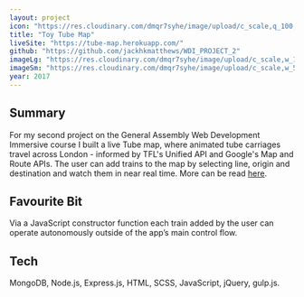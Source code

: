```yaml
---
layout: project
icon: "https://res.cloudinary.com/dmqr7syhe/image/upload/c_scale,q_100,w_200/v1575488193/jackhkmatthews.com/icons/toy-tube-map-icon_qxnez8.png"
title: "Toy Tube Map"
liveSite: "https://tube-map.herokuapp.com/"
github: "https://github.com/jackhkmatthews/WDI_PROJECT_2"
imageLg: "https://res.cloudinary.com/dmqr7syhe/image/upload/c_scale,w_1000/v1575488160/jackhkmatthews.com/images/toy-tube-map_io4epp.png"
imageSm: "https://res.cloudinary.com/dmqr7syhe/image/upload/c_scale,w_500/v1575488160/jackhkmatthews.com/images/toy-tube-map_io4epp.png"
year: 2017
---
```


## Summary

For my second project on the General Assembly Web Development Immersive course I built a live Tube map, where animated tube carriages travel across London - informed by TFL's Unified API and Google's Map and Route APIs. The user can add trains to the map by selecting line, origin and destination and watch them in near real time. More can be read [here](https://github.com/jackhkmatthews/WDI_PROJECT_2).

## Favourite Bit

Via a JavaScript constructor function each train added by the user can operate autonomously outside of the app’s main control flow.

## Tech

MongoDB, Node.js, Express.js, HTML, SCSS, JavaScript, jQuery, gulp.js.
